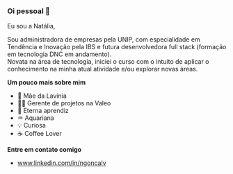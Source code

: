 ### Oi pessoal 👋

Eu sou a Natália, 

Sou administradora de empresas pela UNIP, com especialidade em Tendência e Inovação pela IBS e futura desenvolvedora full stack (formação em tecnologia DNC em andamento).  
Novata na área de tecnologia, iniciei o curso com o intuito de aplicar o conhecimento na minha atual atividade e/ou explorar novas áreas.

**Um pouco mais sobre mim**

- 🤱 Mãe da Lavínia
- 👩‍💻 Gerente de projetos na Valeo
- 📙 Eterna aprendiz
- ♒ Aquariana
- 💡 Curiosa
- ☕ Coffee Lover

**Entre em contato comigo**

- www.linkedin.com/in/ngoncalv
